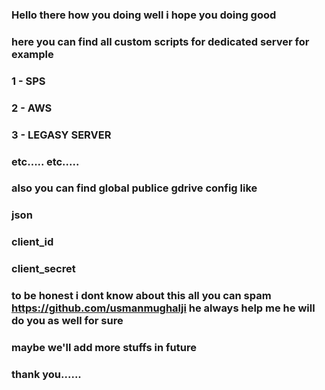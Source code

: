 ### Hello there how you doing well i hope you doing good

### here you can find all custom scripts for dedicated server for example 

### 1 - SPS

### 2 - AWS

### 3 - LEGASY SERVER
### etc..... etc.....

### also you can find global publice gdrive config like

### json

### client_id

### client_secret

### to be honest i dont know about this all you can spam https://github.com/usmanmughalji he always help me he will do you as well for sure 

### maybe we'll add more stuffs in future 

### thank you......
